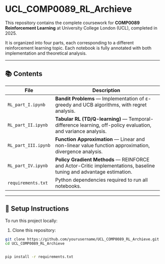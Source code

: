 # UCL_COMP0089_RL_Archieve

This repository contains the complete coursework for **COMP0089 Reinforcement Learning** at University College London (UCL), completed in 2025.

It is organized into four parts, each corresponding to a different reinforcement learning topic. Each notebook is fully annotated with both implementation and theoretical analysis.

---

## 📚 Contents

| File | Description |
|------|-------------|
| `RL_part_I.ipynb` | **Bandit Problems** — Implementation of ε-greedy and UCB algorithms, with regret analysis. |
| `RL_part_II.ipynb` | **Tabular RL (TD/Q-learning)** — Temporal-difference learning, off-policy evaluation, and variance analysis. |
| `RL_part_III.ipynb` | **Function Approximation** — Linear and non-linear value function approximation, divergence analysis. |
| `RL_part_IV.ipynb` | **Policy Gradient Methods** — REINFORCE and Actor-Critic implementations, baseline tuning and advantage estimation. |
| `requirements.txt` | Python dependencies required to run all notebooks. |

---

## 🧪 Setup Instructions

To run this project locally:

1. Clone this repository:

```bash
git clone https://github.com/yourusername/UCL_COMP0089_RL_Archieve.git
cd UCL_COMP0089_RL_Archieve


pip install -r requirements.txt
